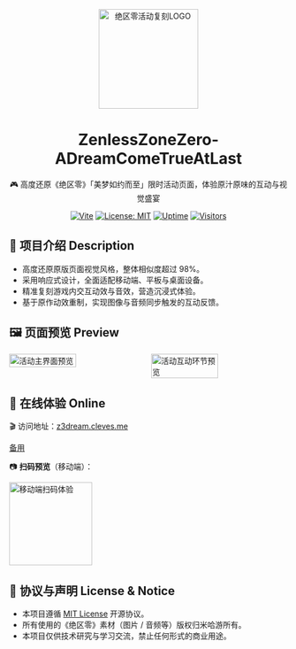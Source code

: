 <div align="center">
  <a href="https://z3dream.cleves.me/" target="_blank" rel="noopener noreferrer">
    <img width="180" src="https://fastcdn.mihoyo.com/static-resource-v2/2025/01/16/a35fb8692bda00dcecf3bb81bedbb583_6851083330073124616.png" alt="绝区零活动复刻LOGO">
  </a>
  <h1>ZenlessZoneZero-ADreamComeTrueAtLast</h1>
  <p>🎮 高度还原《绝区零》「美梦如约而至」限时活动页面，体验原汁原味的互动与视觉盛宴</p>

[![Vite](https://img.shields.io/badge/vite-64C4ED?logo=vite)](https://vitejs.dev/)
[![License: MIT](https://img.shields.io/badge/License-MIT-yellow.svg)](LICENSE)
[![Uptime](https://img.shields.io/website?url=https%3A%2F%2Fz3dream.cleves.me)](https://z3dream.cleves.me/)
[![Visitors](https://visitor-badge.laobi.icu/badge?page_id=ZZZEvent-ADreamComeTrueAtLast)](https://z3dream.cleves.me/)

</div>

## 📌 项目介绍 Description

- 高度还原原版页面视觉风格，整体相似度超过 98%。
- 采用响应式设计，全面适配移动端、平板与桌面设备。
- 精准复刻游戏内交互动效与音效，营造沉浸式体验。
- 基于原作动效重制，实现图像与音频同步触发的互动反馈。

## 🖼️ 页面预览 Preview

<div style="display: flex; gap: 2%;">
  <img src="https://i.imgur.com/AhDtKFY.jpeg" alt="活动主界面预览" style="width: 49%;" />
  <img src="https://i.imgur.com/1L5C84b.jpeg" alt="活动互动环节预览" style="width: 49%;" />
</div>

## 🚀 在线体验 **Online**

🎬 访问地址：[z3dream.cleves.me](https://z3dream.cleves.me)

[备用](https://zzz-event.deno.dev/)

📷 **扫码预览**（移动端）：

<div>
  <img src="https://i.imgur.com/tyaHHYT.png" width="150" alt="移动端扫码体验">
</div>

## 📜 协议与声明 License & Notice

- 本项目遵循 [MIT License](LICENSE) 开源协议。
- 所有使用的《绝区零》素材（图片 / 音频等）版权归米哈游所有。
- 本项目仅供技术研究与学习交流，禁止任何形式的商业用途。
